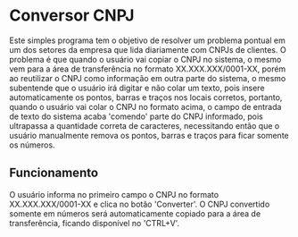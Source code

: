 # Conversor CNPJ
Este simples programa tem o objetivo de resolver um problema pontual
em um dos setores da empresa que lida diariamente com CNPJs de clientes.
O problema é que quando o usuário vai copiar o CNPJ no sistema, o mesmo
vem para a área de transferência no formato XX.XXX.XXX/0001-XX, porém
ao reutilizar o CNPJ como informação em outra parte do sistema, o mesmo
subentende que o usuário irá digitar e não colar um texto, pois insere
automaticamente os pontos, barras e traços nos locais corretos, portanto,
quando o usuário vai colar o CNPJ no formato acima, o campo de entrada de
texto do sistema acaba 'comendo' parte do CNPJ informado, pois ultrapassa
a quantidade correta de caracteres, necessitando então que o usuário 
manualmente remova os pontos, barras e traços para ficar somente os números.

## Funcionamento
O usuário informa no primeiro campo o CNPJ no formato XX.XXX.XXX/0001-XX e clica
no botão 'Converter'. O CNPJ convertido somente em números será automaticamente 
copiado para a área de transferência, ficando disponível no 'CTRL+V'.